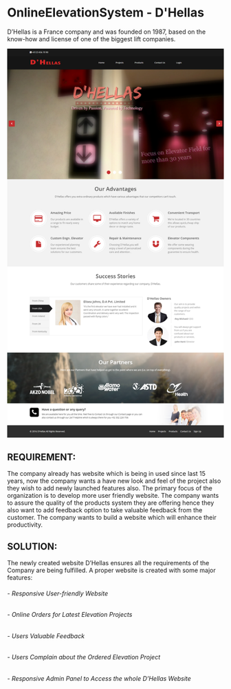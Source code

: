 # OnlineElevationSystem - D'Hellas

D’Hellas is a France company and was founded on 1987, based on the know-how and license of one of the biggest lift companies.

![This is an image](/Screenshots/HomePage.png)

## REQUIREMENT:
The company already has website which is being in used since last 15 years, now the company wants a have new look and feel of the project also they wish to add newly launched features also. The primary focus of the organization is to develop more user friendly website.  The company wants to assure the quality of the products system they are offering hence they also want to add feedback option to take valuable feedback from the customer. The company wants to build a website which will enhance their productivity.

## SOLUTION:
The newly created website D’Hellas ensures all the requirements of the Company are being fulfilled. A proper website is created with some major features:
######	- Responsive User-friendly Website
######	- Online Orders for Latest Elevation Projects
######	- Users Valuable Feedback
######	- Users Complain about the Ordered Elevation Project
######	- Responsive Admin Panel to Access the whole D’Hellas Website
